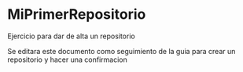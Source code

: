# MiPrimerRepositorio
Ejercicio para dar de alta un repositorio

Se editara este documento como seguimiento de la guia para crear un repositorio y hacer una confirmacion
